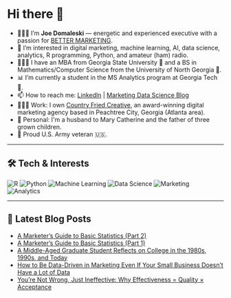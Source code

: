 # Hi there 👋

- 🙋🏻‍♂️ I’m **Joe Domaleski** — energetic and experienced executive with a passion for [BETTER MARKETING](https://blog.marketingdatascience.ai/a-better-marketing-manifesto-24b6541a6cb9).
- 👀 I’m interested in digital marketing, machine learning, AI, data science, analytics, R programming, Python, and amateur (ham) radio.
- 👨🏻‍🎓 I have an MBA from Georgia State University 🐾 and a BS in Mathematics/Computer Science from the University of North Georgia 🦅.
- 📊 I’m currently a student in the MS Analytics program at Georgia Tech 🐝.
- 📫 How to reach me: [LinkedIn](https://www.linkedin.com/in/joedom/) | [Marketing Data Science Blog](https://blog.marketingdatascience.ai)
- 👨🏻‍💻 Work: I own [Country Fried Creative](https://countryfriedcreative.com), an award-winning digital marketing agency based in Peachtree City, Georgia (Atlanta area).
- 🏡 Personal: I'm a husband to Mary Catherine and the father of three grown children.
- 🫡 Proud U.S. Army veteran 🇺🇸.

---

## 🛠️ Tech & Interests

![R](https://img.shields.io/badge/R-276DC3?style=for-the-badge&logo=r&logoColor=white)
![Python](https://img.shields.io/badge/Python-3776AB?style=for-the-badge&logo=python&logoColor=white)
![Machine Learning](https://img.shields.io/badge/Machine_Learning-FF6F00?style=for-the-badge)
![Data Science](https://img.shields.io/badge/Data_Science-4CAF50?style=for-the-badge)
![Marketing](https://img.shields.io/badge/Marketing-0077B5?style=for-the-badge)
![Analytics](https://img.shields.io/badge/Analytics-03A9F4?style=for-the-badge)

---

## 📝 Latest Blog Posts
<!-- BLOG-POST-LIST:START -->
- [A Marketer’s Guide to Basic Statistics &lpar;Part 2&rpar;](https://medium.com/@marketingdatascience/a-marketers-guide-to-basic-statistics-part-2-f8014675f81c?source=rss-3e624457f65a------2)
- [A Marketer’s Guide to Basic Statistics &lpar;Part 1&rpar;](https://medium.com/@marketingdatascience/a-marketers-guide-to-basic-statistics-part-1-87fdc59578cc?source=rss-3e624457f65a------2)
- [A Middle-Aged Graduate Student Reflects on College in the 1980s, 1990s, and Today](https://medium.com/@marketingdatascience/a-middle-aged-graduate-student-reflects-on-college-in-the-1980s-1990s-and-today-97d19af447a0?source=rss-3e624457f65a------2)
- [How to Be Data-Driven in Marketing Even If Your Small Business Doesn’t Have a Lot of Data](https://medium.com/@marketingdatascience/how-to-be-data-driven-in-marketing-even-if-your-small-business-doesnt-have-a-lot-of-data-831d233d1ec6?source=rss-3e624457f65a------2)
- [You’re Not Wrong, Just Ineffective: Why Effectiveness = Quality × Acceptance](https://medium.com/@marketingdatascience/youre-not-wrong-just-ineffective-why-effectiveness-quality-acceptance-fbfeae7e7ce4?source=rss-3e624457f65a------2)
<!-- BLOG-POST-LIST:END -->

